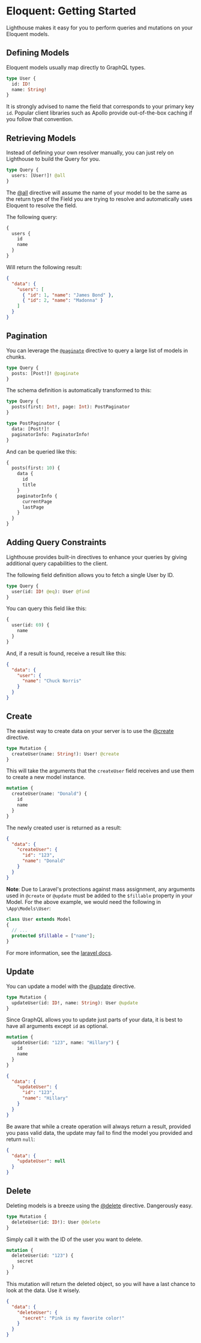 # Eloquent: Getting Started

Lighthouse makes it easy for you to perform queries and mutations on your Eloquent models.

## Defining Models

Eloquent models usually map directly to GraphQL types.

```graphql
type User {
  id: ID!
  name: String!
}
```

It is strongly advised to name the field that corresponds to your primary key `id`.
Popular client libraries such as Apollo provide out-of-the-box caching if you follow that convention.

## Retrieving Models

Instead of defining your own resolver manually, you can just rely on Lighthouse to build the Query for you.

```graphql
type Query {
  users: [User!]! @all
}
```

The [@all](../api-reference/directives.md#all) directive will assume the name of your model to be the same as
the return type of the Field you are trying to resolve and automatically uses Eloquent to resolve the field.

The following query:

```graphql
{
  users {
    id
    name
  }
}
```

Will return the following result:

```json
{
  "data": {
    "users": [
      { "id": 1, "name": "James Bond" },
      { "id": 2, "name": "Madonna" }
    ]
  }
}
```

## Pagination

You can leverage the [`@paginate`](../api-reference/directives.md#paginate) directive to
query a large list of models in chunks.

```graphql
type Query {
  posts: [Post!]! @paginate
}
```

The schema definition is automatically transformed to this:

```graphql
type Query {
  posts(first: Int!, page: Int): PostPaginator
}

type PostPaginator {
  data: [Post!]!
  paginatorInfo: PaginatorInfo!
}
```

And can be queried like this:

```graphql
{
  posts(first: 10) {
    data {
      id
      title
    }
    paginatorInfo {
      currentPage
      lastPage
    }
  }
}
```

## Adding Query Constraints

Lighthouse provides built-in directives to enhance your queries by giving
additional query capabilities to the client.

The following field definition allows you to fetch a single User by ID.

```graphql
type Query {
  user(id: ID! @eq): User @find
}
```

You can query this field like this:

```graphql
{
  user(id: 69) {
    name
  }
}
```

And, if a result is found, receive a result like this:

```json
{
  "data": {
    "user": {
      "name": "Chuck Norris"
    }
  }
}
```

## Create

The easiest way to create data on your server is to use the [@create](../api-reference/directives.md#create) directive.

```graphql
type Mutation {
  createUser(name: String!): User! @create
}
```

This will take the arguments that the `createUser` field receives and use them to create a new model instance.

```graphql
mutation {
  createUser(name: "Donald") {
    id
    name
  }
}
```

The newly created user is returned as a result:

```json
{
  "data": {
    "createUser": {
      "id": "123",
      "name": "Donald"
    }
  }
}
```

**Note**: Due to Laravel's protections against mass assignment, any arguments used in `@create` or `@update` must be added to the `$fillable` property in your Model. For the above example, we would need the following in `\App\Models\User`:

```php
class User extends Model
{
  // ...
  protected $fillable = ["name"];
}
```

For more information, see the [laravel docs](https://laravel.com/docs/eloquent#mass-assignment).

## Update

You can update a model with the [@update](../api-reference/directives.md#update) directive.

```graphql
type Mutation {
  updateUser(id: ID!, name: String): User @update
}
```

Since GraphQL allows you to update just parts of your data, it is best to have all arguments except `id` as optional.

```graphql
mutation {
  updateUser(id: "123", name: "Hillary") {
    id
    name
  }
}
```

```json
{
  "data": {
    "updateUser": {
      "id": "123",
      "name": "Hillary"
    }
  }
}
```

Be aware that while a create operation will always return a result, provided you pass valid data, the update
may fail to find the model you provided and return `null`:

```json
{
  "data": {
    "updateUser": null
  }
}
```

## Delete

Deleting models is a breeze using the [@delete](../api-reference/directives.md#delete) directive. Dangerously easy.

```graphql
type Mutation {
  deleteUser(id: ID!): User @delete
}
```

Simply call it with the ID of the user you want to delete.

```graphql
mutation {
  deleteUser(id: "123") {
    secret
  }
}
```

This mutation will return the deleted object, so you will have a last chance to look at the data. Use it wisely.

```json
{
  "data": {
    "deleteUser": {
      "secret": "Pink is my favorite color!"
    }
  }
}
```

